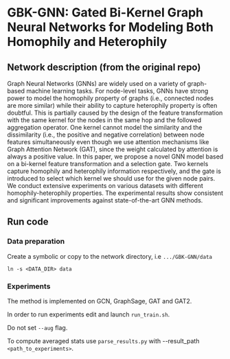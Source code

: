# GBK-GNN: Gated Bi-Kernel Graph Neural Networks for Modeling Both Homophily and Heterophily

## Network description (from the original repo)

Graph Neural Networks (GNNs) are widely used on a variety of graph-based machine learning tasks. For node-level tasks, GNNs have strong power to model the homophily property of graphs (i.e., connected nodes are more similar) while their ability to capture heterophily property is often doubtful. This is partially caused by the design of the feature transformation with the same kernel for the nodes in the same hop and the followed aggregation operator. One kernel cannot model the similarity and the dissimilarity (i.e., the positive and negative correlation) between node features simultaneously even though we use attention mechanisms like Graph Attention Network (GAT), since the weight calculated by attention is always a positive value. In this paper, we propose a novel GNN model based on a bi-kernel feature transformation and a selection gate. Two kernels capture homophily and heterophily information respectively, and the gate is introduced to select which kernel we should use for the given node pairs. We conduct extensive experiments on various datasets with different homophily-heterophily properties. The experimental results show consistent and significant improvements against state-of-the-art GNN methods.

## Run code

### Data preparation

Create a symbolic or copy to the network directory, i.e `.../GBK-GNN/data`

```
ln -s <DATA_DIR> data
```


### Experiments

The method is implemented on GCN, GraphSage, GAT and GAT2.

In order to run experiments edit and launch `run_train.sh`. 

Do not set `--aug` flag.

To compute averaged stats use `parse_results.py` with --result_path `<path_to_experiments>`.
